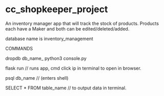 # cc_shopkeeper_project


An inventory manager app that will track the stock of products.
Products each have a Maker and both can be edited/deleted/added. 



database name is inventory_management



COMMANDS


dropdb db_name_
python3 console.py

flask run // runs app, cmd click ip in terminal to open in browser.

psql db_name // (enters shell)

SELECT * FROM table_name // to output data in terminal. 

